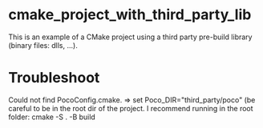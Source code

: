 # cmake_project_with_third_party_lib
This is an example of a CMake project using a third party pre-build library (binary files: dlls, ...).

# Troubleshoot
Could not find PocoConfig.cmake. => set Poco_DIR="third_party/poco" (be careful to be in the root dir of the project. I recommend running in the root folder: cmake -S . -B build
